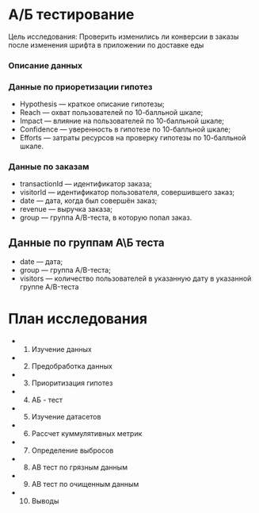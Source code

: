 # А/Б тестирование 
Цель исследования: Проверить изменились ли конверсии в заказы после изменения шрифта в приложении по доставке еды

### Описание данных

### Данные по приоретизации гипотез
* Hypothesis — краткое описание гипотезы;
* Reach — охват пользователей по 10-балльной шкале;
* Impact — влияние на пользователей по 10-балльной шкале;
* Confidence — уверенность в гипотезе по 10-балльной шкале;
* Efforts — затраты ресурсов на проверку гипотезы по 10-балльной шкале.

### Данные по заказам

* transactionId — идентификатор заказа;
* visitorId — идентификатор пользователя, совершившего заказ;
* date — дата, когда был совершён заказ;
* revenue — выручка заказа;
* group — группа A/B-теста, в которую попал заказ.

## Данные по группам А\Б теста 
* date — дата;
* group — группа A/B-теста;
* visitors — количество пользователей в указанную дату в указанной группе A/B-теста

# План исследования 
* 1. Изучение данных 
* 2. Предобработка данных
* 3. Приоритизация гипотез 
* 4. АБ - тест 
* 5. Изучение датасетов 
* 6. Рассчет куммулятивных метрик 
* 7. Определение выбросов 
* 8. АВ тест по грязным данным 
* 9. АВ тест по очищенным данным 
* 10. Выводы
